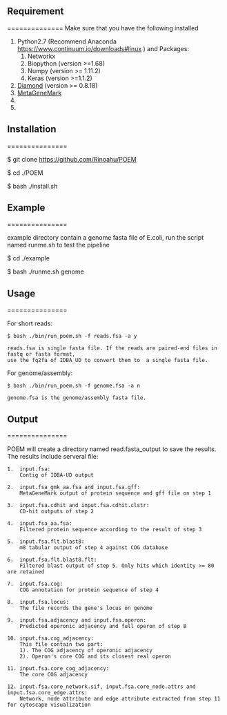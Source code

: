 ## Requirement
==============
Make sure that you have the following installed

1.  Python2.7 (Recommend Anaconda https://www.continuum.io/downloads#linux ) and Packages:
    1. Networkx
    2. Biopython (version >=1.68)
    3. Numpy (version >= 1.11.2)
    4. Keras (version >=1.1.2)
2.  [Diamond](https://github.com/bbuchfink/diamond, "https://github.com/bbuchfink/diamond") (version >= 0.8.18) 
3.  [MetaGeneMark](http://exon.gatech.edu/Genemark/license_download.cgi, "http://exon.gatech.edu/Genemark/license_download.cgi
")
4.  [CD-hit]:https://github.com/weizhongli/cdhit
5.  [IDBA-UD]:https://github.com/loneknightpy/idba


## Installation
===============

$ git clone https://github.com/Rinoahu/POEM

$ cd ./POEM

$ bash ./install.sh

## Example
===============

example directory contain a genome fasta file of E.coli, run the script named runme.sh to test the pipeline

$ cd ./example

$ bash ./runme.sh genome



## Usage
===============

For short reads:

    $ bash ./bin/run_poem.sh -f reads.fsa -a y

    reads.fsa is single fasta file. If the reads are paired-end files in fastq or fasta format, 
    use the fq2fa of IDBA_UD to convert them to  a single fasta file.

For genome/assembly:

    $ bash ./bin/run_poem.sh -f genome.fsa -a n

    genome.fsa is the genome/assembly fasta file.


## Output
===============

POEM will create a directory named read.fasta_output to save the results. The results include serveral file:

    1.  input.fsa:
        Contig of IDBA-UD output

    2.  input.fsa_gmk_aa.fsa and input.fsa.gff:
        MetaGeneMark output of protein sequence and gff file on step 1

    3.  input.fsa.cdhit and input.fsa.cdhit.clstr:
        CD-hit outputs of step 2

    4.  input.fsa_aa.fsa:
        Filtered protein sequence according to the result of step 3

    5.  input.fsa.flt.blast8:
        m8 tabular output of step 4 against COG database

    6.  input.fsa.flt.blast8.flt:
        Filtered blast output of step 5. Only hits which identity >= 80 are retained

    7.  input.fsa.cog:
        COG annotation for protein sequence of step 4

    8.  input.fsa.locus:
        The file records the gene's locus on genome

    9.  input.fsa.adjacency and input.fsa.operon:
        Predicted operonic adjacency and full operon of step 8

    10. input.fsa.cog_adjacency:
        This file contain two part:
        1). The COG adjacency of operonic adjacency
        2). Operon's core COG and its closest real operon

    11. input.fsa.core_cog_adjacency:
        The core COG adjacency

    12. input.fsa.core_network.sif, input.fsa.core_node.attrs and input.fsa.core_edge.attrs:
        Network, node attribute and edge attribute extracted from step 11 for cytoscape visualization





